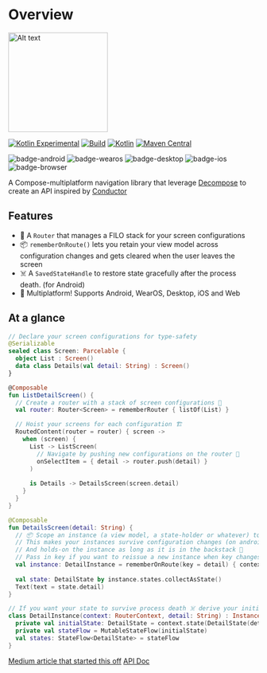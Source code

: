 # Overview

<img src="decompose_router.svg" alt="Alt text" width="200"/>

[![Kotlin Experimental](https://kotl.in/badges/experimental.svg)](https://kotlinlang.org/docs/components-stability.html)
[![Build](https://github.com/xxfast/Decompose-Router/actions/workflows/build.yml/badge.svg)](https://github.com/xxfast/Decompose-Router/actions/workflows/build.yml)
[![Kotlin](https://img.shields.io/badge/Kotlin-1.9.10-blue.svg?style=flat&logo=kotlin)](https://kotlinlang.org)
[![Maven Central](https://img.shields.io/maven-central/v/io.github.xxfast/decompose-router?color=blue)](https://search.maven.org/search?q=g:io.github.xxfast)

![badge-android](http://img.shields.io/badge/platform-android-6EDB8D.svg?style=flat)
![badge-wearos](http://img.shields.io/badge/platform-wearos-8ECDA0.svg?style=flat)
![badge-desktop](http://img.shields.io/badge/platform-desktop-4D76CD.svg?style=flat)
![badge-ios](http://img.shields.io/badge/platform-ios-EAEAEA.svg?style=flat)
![badge-browser](https://img.shields.io/badge/platform-js-F8DB5D.svg?style=flat)

A Compose-multiplatform navigation library that leverage [Decompose](https://github.com/arkivanov/Decompose) to create an API inspired by [Conductor](https://github.com/bluelinelabs/Conductor)

## Features
- 🚏 A `Router` that manages a FILO stack for your screen configurations
- 📦 `rememberOnRoute()` lets you retain your view model across configuration changes and gets cleared when the user leaves the screen
- ☠️ A `SavedStateHandle` to restore state gracefully after the process death. (for Android)
- 🚉 Multiplatform! Supports Android, WearOS, Desktop, iOS and Web

## At a glance

```kotlin
// Declare your screen configurations for type-safety
@Serializable
sealed class Screen: Parcelable {
  object List : Screen()
  data class Details(val detail: String) : Screen()
}

@Composable
fun ListDetailScreen() {
  // Create a router with a stack of screen configurations 🚏
  val router: Router<Screen> = rememberRouter { listOf(List) }

  // Hoist your screens for each configuration 🏗️
  RoutedContent(router = router) { screen ->
    when (screen) {
      List -> ListScreen(
        // Navigate by pushing new configurations on the router 🧭
        onSelectItem = { detail -> router.push(detail) } 
      )
      
      is Details -> DetailsScreen(screen.detail)
    }
  }
}

@Composable
fun DetailsScreen(detail: String) {
  // 📦 Scope an instance (a view model, a state-holder or whatever) to a route with [rememberOnRoute] 
  // This makes your instances survive configuration changes (on android) 🔁
  // And holds-on the instance as long as it is in the backstack 🔗
  // Pass in key if you want to reissue a new instance when key changes 🔑 (optional) 
  val instance: DetailInstance = rememberOnRoute(key = detail) { context -> DetailInstance(context, detail) }
  
  val state: DetailState by instance.states.collectAsState()
  Text(text = state.detail)
}

// If you want your state to survive process death ☠️ derive your initial state from [SavedStateHandle] 
class DetailInstance(context: RouterContext, detail: String) : InstanceKeeper.Instance {
  private val initialState: DetailState = context.state(DetailState(detail)) { states.value }
  private val stateFlow = MutableStateFlow(initialState)
  val states: StateFlow<DetailState> = stateFlow
}
```

<seealso style="cards">
  <category ref="external">
    <a href="https://proandroiddev.com/diy-compose-multiplatform-navigation-with-decompose-94ac8126e6b5">Medium article that started this off</a>
    <a href="https://xxfast.github.io/Decompose-Router/api/">API Doc</a>
  </category>
</seealso>
